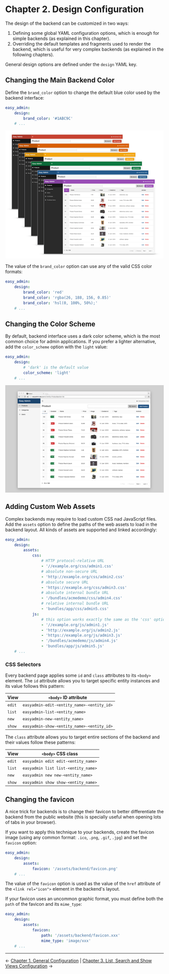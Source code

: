 Chapter 2. Design Configuration
===============================

The design of the backend can be customized in two ways:

  1. Defining some global YAML configuration options, which is enough for simple
     backends (as explained in this chapter).
  2. Overriding the default templates and fragments used to render the backend,
     which is useful for very complex backends (as explained in the following
     chapters).

General design options are defined under the `design` YAML key.

Changing the Main Backend Color
-------------------------------

Define the `brand_color` option to change the default blue color used by the
backend interface:

```yaml
easy_admin:
    design:
        brand_color: '#1ABC9C'
    # ...
```

![Using a custom brand color in the backend](../images/easyadmin-design-brand-color.png)

The value of the `brand_color` option can use any of the valid CSS color formats:

```yaml
easy_admin:
    design:
        brand_color: 'red'
        brand_color: 'rgba(26, 188, 156, 0.85)'
        brand_color: 'hsl(0, 100%, 50%);'
    # ...
```

Changing the Color Scheme
-------------------------

By default, backend interface uses a dark color scheme, which is the most common
choice for admin applications. If you prefer a lighter alternative, add the
`color_scheme` option with the `light` value:

```yaml
easy_admin:
    design:
        # 'dark' is the default value
        color_scheme: 'light'
    # ...
```

![The default backend homepage using the light color scheme](../images/easyadmin-design-color-scheme-light.png)

Adding Custom Web Assets
------------------------

Complex backends may require to load custom CSS nad JavaScript files. Add the
`assets` option to define the paths of the web assets to load in the backend
layout. All kinds of assets are supported and linked accordingly:

```yaml
easy_admin:
    design:
        assets:
            css:
                # HTTP protocol-relative URL
                - '//example.org/css/admin1.css'
                # absolute non-secure URL
                - 'http://example.org/css/admin2.css'
                # absolute secure URL
                - 'https://example.org/css/admin3.css'
                # absolute internal bundle URL
                - '/bundles/acmedemo/css/admin4.css'
                # relative internal bundle URL
                - 'bundles/app/css/admin5.css'
            js:
                # this option works exactly the same as the 'css' option
                - '//example.org/js/admin1.js'
                - 'http://example.org/js/admin2.js'
                - 'https://example.org/js/admin3.js'
                - '/bundles/acmedemo/js/admin4.js'
                - 'bundles/app/js/admin5.js'
    # ...
```

### CSS Selectors

Every backend page applies some `id` and `class` attributes to its `<body>`
element. The `id` attribute allows you to target specific entity instances and
its value follows this pattern:

| View   | `<body>` ID attribute
| ------ | --------------------------------------------------------------------
| `edit` | `easyadmin-edit-<entity_name>-<entity_id>`
| `list` | `easyadmin-list-<entity_name>`
| `new`  | `easyadmin-new-<entity_name>`
| `show` | `easyadmin-show-<entity_name>-<entity_id>`

The `class` attribute allows you to target entire sections of the backend and
their values follow these patterns:

| View   | `<body>` CSS class
| ------ | --------------------------------------------------------------------
| `edit` | `easyadmin edit edit-<entity_name>`
| `list` | `easyadmin list list-<entity_name>`
| `new`  | `easyadmin new new-<entity_name>`
| `show` | `easyadmin show show-<entity_name>`

Changing the favicon
--------------------

A nice trick for backends is to change their favicon to better differentiate
the backend from the public website (this is specially useful when opening lots
of tabs in your browser).

If you want to apply this technique to your backends, create the favicon image
(using any common format: `.ico`, `.png`, `.gif`, `.jpg`) and set the `favicon`
option:

```yaml
easy_admin:
    design:
        assets:
            favicon: '/assets/backend/favicon.png'
    # ...
```

The value of the `favicon` option is used as the value of the `href` attribute
of the `<link rel="icon">` element in the backend's layout.

If your favicon uses an uncommon graphic format, you must define both the `path`
of the favicon and its `mime_type`:

```yaml
easy_admin:
    design:
        assets:
            favicon:
                path: '/assets/backend/favicon.xxx'
                mime_type: 'image/xxx'
    # ...
```

-------------------------------------------------------------------------------

&larr; [Chapter 1. General Configuration](1-general-configuration.md)  |  [Chapter 3. List, Search and Show Views Configuration](2-list-search-show-configuration.md) &rarr;
